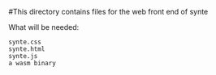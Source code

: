 #This directory contains files for the web front end of synte

What will be needed:

>
	synte.css
	synte.html
	synte.js
	a wasm binary
